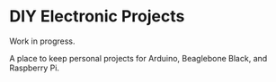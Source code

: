 DIY Electronic Projects
=======================

Work in progress.

A place to keep personal projects for Arduino, Beaglebone Black, and Raspberry Pi.
